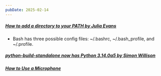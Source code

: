 ```yaml
---
pubDate: 2025-02-14
---
```


##### [How to add a directory to your PATH by Julia Evans](https://jvns.ca/blog/2025/02/13/how-to-add-a-directory-to-your-path/)

- Bash has three possible config files: ~/.bashrc, ~/.bash_profile, and ~/.profile.

##### [python-build-standalone now has Python 3.14.0a5 by Simon Willison](https://simonwillison.net/2025/Feb/13/python-3140a5/)
##### [How to Use a Microphone](https://akos.ma/blog/how-to-use-a-microphone/)